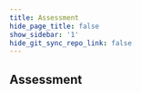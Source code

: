 ```yaml
---
title: Assessment
hide_page_title: false
show_sidebar: '1'
hide_git_sync_repo_link: false
---
```


## Assessment
